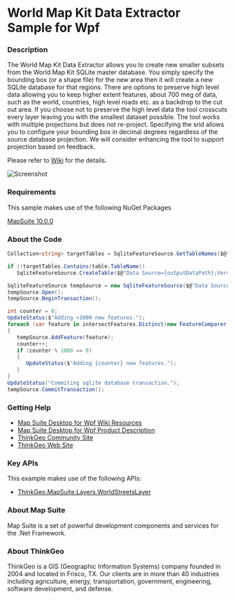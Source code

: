 # World Map Kit Data Extractor Sample for Wpf

### Description

The World Map Kit Data Extractor allows you to create new smaller subsets from the World Map Kit SQLite master database. You simply specify the bounding box (or a shape file) for the new area then it will create a new SQLite database for that regions. There are options to preserve high level data allowing you to keep higher extent features, about 700 meg of data, such as the world, countries, high level roads etc. as a backdrop to the cut out area. If you choose not to preserve the high level data the tool crosscuts every layer leaving you with the smallest dataset possible. The tool works with multiple projections but does not re-project. Specifying the srid allows you to configure your bounding box in decimal degrees regardless of the source database projection. We will consider enhancing the tool to support projection based on feedback.

Please refer to [Wiki](http://wiki.thinkgeo.com/wiki/map_suite_desktop_for_wpf) for the details.

![Screenshot](https://github.com/ThinkGeo/WorldMapKitDataExtractorSample-ForWpf/blob/master/Screenshot.png)

### Requirements
This sample makes use of the following NuGet Packages

[MapSuite 10.0.0](https://www.nuget.org/packages?q=ThinkGeo)

### About the Code
```csharp
Collection<string> targetTables = SqliteFeatureSource.GetTableNames($@"Data Source={outputDataPath};Version=3;");

if (!targetTables.Contains(table.TableName))
   SqliteFeatureSource.CreateTable($@"Data Source={outputDataPath};Version=3;", table.TableName, table.Columns, geographyUnit);

SqliteFeatureSource tempSource = new SqliteFeatureSource($@"Data Source={outputDataPath};Version=3;", table.TableName);
tempSource.Open();
tempSource.BeginTransaction();

int counter = 0;
UpdateStatus($"Adding <1000 new features.");
foreach (var feature in intersectFeatures.Distinct(new FeatureComparer()))
{
   tempSource.AddFeature(feature);
   counter++;
   if (counter % 1000 == 0)
   {
      UpdateStatus($"Adding {counter} new features.");
   }
}
UpdateStatus("Commiting sqlite database transaction.");
tempSource.CommitTransaction();
```

### Getting Help

- [Map Suite Desktop for Wpf Wiki Resources](http://wiki.thinkgeo.com/wiki/map_suite_desktop_for_wpf)
- [Map Suite Desktop for Wpf Product Description](https://thinkgeo.com/ui-controls#desktop-platforms)
- [ThinkGeo Community Site](http://community.thinkgeo.com/)
- [ThinkGeo Web Site](http://www.thinkgeo.com)

### Key APIs
This example makes use of the following APIs:

- [ThinkGeo.MapSuite.Layers.WorldStreetsLayer](http://wiki.thinkgeo.com/wiki/api/ThinkGeo.MapSuite.Layers.WorldStreetsLayer)

### About Map Suite
Map Suite is a set of powerful development components and services for the .Net Framework.

### About ThinkGeo
ThinkGeo is a GIS (Geographic Information Systems) company founded in 2004 and located in Frisco, TX. Our clients are in more than 40 industries including agriculture, energy, transportation, government, engineering, software development, and defense.
